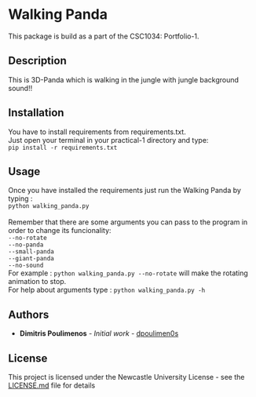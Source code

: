Walking Panda
===========
This package is build as a part of the CSC1034: Portfolio-1.

## Description
This is 3D-Panda which is walking in the jungle with jungle background sound!!

## Installation
You have to install requirements from requirements.txt.
<br>
Just open your terminal in your practical-1 directory and type:
<br>
`pip install -r requirements.txt`

## Usage
Once you have installed the requirements just run the Walking Panda by typing :
<br>
`python walking_panda.py`
<br>
<br>
Remember that there are some arguments you can pass to the program in order to change its funcionality:
<br>
`--no-rotate` <br>
`--no-panda`  <br>
`--small-panda` <br>
`--giant-panda` <br>
`--no-sound` <br>
For example : `python walking_panda.py --no-rotate` will make the rotating animation to stop.
<br>
For help about arguments type : `python walking_panda.py -h`

## Authors

* **Dimitris Poulimenos** - *Initial work* - [dpoulimen0s](https://github.com/dpoulimen0s)


## License

This project is licensed under the Newcastle University License - see the [LICENSE.md](https://github.com/dpoulimen0s/Walking-Panda-3D/blob/master/LICENSE.md) file for details
